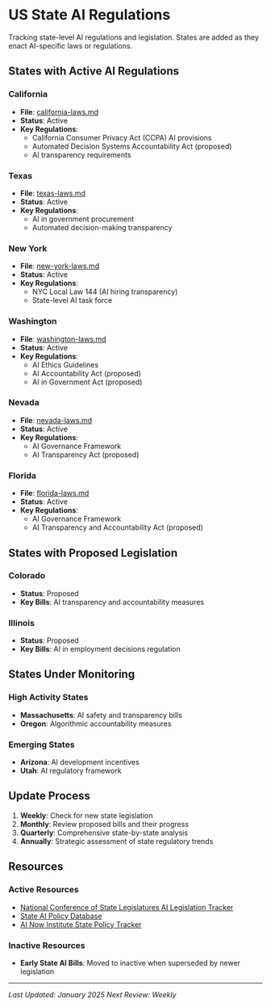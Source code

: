 # US State AI Regulations

Tracking state-level AI regulations and legislation. States are added as they enact AI-specific laws or regulations.

## States with Active AI Regulations

### California
- **File**: [california-laws.md](california-laws.md)
- **Status**: Active
- **Key Regulations**: 
  - California Consumer Privacy Act (CCPA) AI provisions
  - Automated Decision Systems Accountability Act (proposed)
  - AI transparency requirements

### Texas
- **File**: [texas-laws.md](texas-laws.md)
- **Status**: Active
- **Key Regulations**:
  - AI in government procurement
  - Automated decision-making transparency

### New York
- **File**: [new-york-laws.md](new-york-laws.md)
- **Status**: Active
- **Key Regulations**:
  - NYC Local Law 144 (AI hiring transparency)
  - State-level AI task force

### Washington
- **File**: [washington-laws.md](washington-laws.md)
- **Status**: Active
- **Key Regulations**:
  - AI Ethics Guidelines
  - AI Accountability Act (proposed)
  - AI in Government Act (proposed)

### Nevada
- **File**: [nevada-laws.md](nevada-laws.md)
- **Status**: Active
- **Key Regulations**:
  - AI Governance Framework
  - AI Transparency Act (proposed)

### Florida
- **File**: [florida-laws.md](florida-laws.md)
- **Status**: Active
- **Key Regulations**:
  - AI Governance Framework
  - AI Transparency and Accountability Act (proposed)

## States with Proposed Legislation

### Colorado
- **Status**: Proposed
- **Key Bills**: AI transparency and accountability measures

### Illinois
- **Status**: Proposed
- **Key Bills**: AI in employment decisions regulation

## States Under Monitoring

### High Activity States
- **Massachusetts**: AI safety and transparency bills
- **Oregon**: Algorithmic accountability measures

### Emerging States
- **Arizona**: AI development incentives
- **Utah**: AI regulatory framework

## Update Process

1. **Weekly**: Check for new state legislation
2. **Monthly**: Review proposed bills and their progress
3. **Quarterly**: Comprehensive state-by-state analysis
4. **Annually**: Strategic assessment of state regulatory trends

## Resources

### Active Resources
- [National Conference of State Legislatures AI Legislation Tracker](https://www.ncsl.org/technology-and-communication/artificial-intelligence-2023-legislation)
- [State AI Policy Database](https://www.stateai.org/)
- [AI Now Institute State Policy Tracker](https://ainowinstitute.org/)

### Inactive Resources
- **Early State AI Bills**: Moved to inactive when superseded by newer legislation

---

*Last Updated: January 2025*
*Next Review: Weekly* 